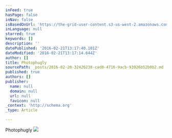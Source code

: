 ```yaml
---
inFeed: true
hasPage: false
inNav: false
isBasedOnUrl: 'https://the-grid-user-content.s3-us-west-2.amazonaws.com/158c2ddc-872a-4e0a-9db3-98406e01add6.png'
inLanguage: null
starred: true
keywords: []
description: ''
datePublished: '2016-02-21T13:17:40.101Z'
dateModified: '2016-02-21T13:17:14.644Z'
author: []
title: Photophugly
sourcePath: _posts/2016-02-20-32426238-cad0-4716-9acb-93926b52b0b2.md
published: true
authors: []
publisher:
  name: null
  domain: null
  url: null
  favicon: null
_context: 'http://schema.org'
_type: Article

---
```

Photophugly
![](https://s3-us-west-2.amazonaws.com/the-grid-img/p/a5c637ce2ad86a21ba48b6a39223abd2e7627a81.png)